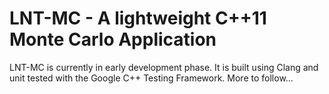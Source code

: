 LNT-MC - A lightweight C++11 Monte Carlo Application
==============
LNT-MC is currently in early development phase. It is built using Clang and unit
tested with the Google C++ Testing Framework. More to follow...
